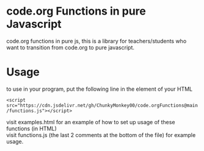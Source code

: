 # code.org Functions in pure Javascript
code.org functions in pure js, this is a library for teachers/students who want to transition from code.org to pure javascript.

# Usage
to use in your program, put the following line in the <head> element of your HTML  
  
`<script src="https://cdn.jsdelivr.net/gh/ChunkyMonkey00/code.orgFunctions@main/functions.js"></script>`  
  
visit examples.html for an example of how to set up usage of these functions (in HTML)  
visit functions.js (the last 2 comments at the bottom of the file) for example usage.
